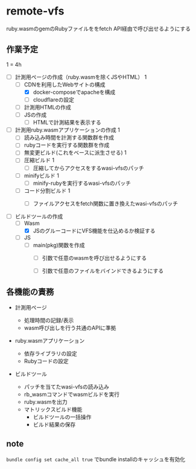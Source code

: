 ﻿# remote-vfs
ruby.wasmのgemのRubyファイルををfetch API経由で呼び出せるようにする

## 作業予定
1 = 4h

- [ ] 計測用ページの作成（ruby.wasmを除くJSやHTML） 1
  - [ ] CDNを利用したWebサイトの構成
    - [x] docker-composeでapacheを構成
    - [ ] cloudflareの設定
  - [ ] 計測用HTMLの作成
  - [ ] JSの作成
    - [ ] HTMLで計測結果を表示する

- [ ] 計測用ruby.wasmアプリケーションの作成 1
  - [ ] 読み込み時間を計測する関数群を作成
  - [ ] rubyコードを実行する関数群を作成
  - [ ] 無変更ビルド(これをベースに派生させる) 1
  - [ ] 圧縮ビルド 1
    - [ ] 圧縮してからアクセスをするwasi-vfsのパッチ
  - [ ] minifyビルド 1
    - [ ] minify-rubyを実行するwasi-vfsのパッチ
  - [ ] コード分割ビルド 1
    - [ ] ファイルアクセスをfetch関数に置き換えたwasi-vfsのパッチ


- [ ] ビルドツールの作成
  - [ ] Wasm
    - [x] JSのグルーコードにVFS機能を仕込めるか検証する
  - [ ] JS
    - [ ] main(pkg)関数を作成
      - [ ] 引数で任意のwasmを呼び出せるようにする
      - [ ] 引数で任意のファイルをバインドできるようにする


## 各機能の責務

- 計測用ページ
  - 処理時間の記録/表示
  - wasm呼び出しを行う共通のAPIに準拠
  
- ruby.wasmアプリケーション
  - 依存ライブラリの設定
  - Rubyコードの設定

- ビルドツール
  - パッチを当てたwasi-vfsの読み込み
  - rb_wasmコマンドでwasmビルドを実行
  - ruby.wasmを出力
  - マトリックスビルド機能
    - ビルドツールの一括操作
    - ビルド結果の保存


## note


`bundle config set cache_all true` でbundle installのキャッシュを有効化
